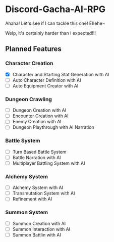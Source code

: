 # Discord-Gacha-AI-RPG
Ahaha! Let's see if I can tackle this one! Ehehe~

Welp, it's certainly harder than I expected!!!

## Planned Features

### Character Creation
- [x] Character and Starting Stat Generation with AI 
- [ ] Auto Character Definition with AI
- [ ] Auto Equipment Creator with AI

### Dungeon Crawling
- [ ] Dungeon Creation with AI
- [ ] Encounter Creation with AI
- [ ] Enemy Creation with AI
- [ ] Dungeon Playthrough with AI Narration

### Battle System
- [ ] Turn Based Battle System
- [ ] Battle Narration with AI
- [ ] Multiplayer Battling System with AI

### Alchemy System
- [ ] Alchemy System with AI
- [ ] Transmutation System with AI
- [ ] Refinement with AI

### Summon System
- [ ] Summon Creation with AI
- [ ] Summon Interaction with AI
- [ ] Summon Battlin with AI
